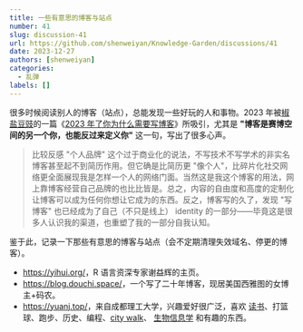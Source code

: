 ```yaml
---
title: 一些有意思的博客与站点
number: 41
slug: discussion-41
url: https://github.com/shenweiyan/Knowledge-Garden/discussions/41
date: 2023-12-27
authors: [shenweiyan]
categories: 
  - 乱弹
labels: []
---
```


很多时候阅读别人的博客（站点），总能发现一些好玩的人和事物。2023 年被[椒盐豆豉](https://blog.douchi.space/)的一篇《[2023 年了你为什么需要写博客](https://blog.douchi.space/2023-why-you-need-a-blog/)》所吸引，尤其是 **"博客是赛博空间的另一个你，也能反过来定义你"** 这一句，写出了很多心声。

<!-- more -->

> 比较反感 "个人品牌" 这个过于商业化的说法，不写技术不写学术的非实名博客甚至起不到简历作用。但它确是比简历更 "像个人"，比碎片化社交网络更全面展现我是怎样一个人的网络门面。当然这是我这个博客的用法，网上靠博客经营自己品牌的也比比皆是。总之，内容的自由度和高度的定制化让博客可以成为任何你想让它成为的东西。反之，博客写的久了，发现 "写博客" 也已经成为了自己（不只是线上） identity 的一部分——毕竟这是很多人认识我的渠道，也重塑了我的一部分自我认知。

鉴于此，记录一下那些有意思的博客与站点（会不定期清理失效域名、停更的博客）。

- <https://yihui.org/>，R 语言资深专家谢益辉的主页。
- <https://blog.douchi.space/>，一个写了二十年博客，现居美国西雅图的女博主+码农。
- <https://yuanj.top/>，来自成都理工大学，兴趣爱好很广泛，喜欢 [读书](https://yuanj.top/tags/notes/)、打篮球、跑步、历史、编程、[city walk](https://yuanj.top/tags/travels/)、 [生物信息学](https://yuanj.top/tags/bioinformatics/) 和有趣的东西。

<script src="https://giscus.app/client.js"
	data-repo="shenweiyan/Knowledge-Garden"
	data-repo-id="R_kgDOKgxWlg"
	data-mapping="number"
	data-term="41"
	data-reactions-enabled="1"
	data-emit-metadata="0"
	data-input-position="bottom"
	data-theme="light"
	data-lang="zh-CN"
	crossorigin="anonymous"
	async>
</script>
